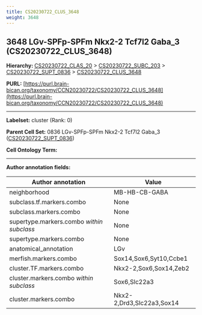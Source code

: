 ```yaml
---
title: CS20230722_CLUS_3648
weight: 3648
---
```

## 3648 LGv-SPFp-SPFm Nkx2-2 Tcf7l2 Gaba_3 (CS20230722_CLUS_3648)
<b>Hierarchy: </b>
[CS20230722_CLAS_20](../CS20230722_CLAS_20) >
[CS20230722_SUBC_203](../CS20230722_SUBC_203) >
[CS20230722_SUPT_0836](../CS20230722_SUPT_0836) >
[CS20230722_CLUS_3648](../CS20230722_CLUS_3648)

**PURL:** [https://purl.brain-bican.org/taxonomy/CCN20230722/CS20230722_CLUS_3648](https://purl.brain-bican.org/taxonomy/CCN20230722/CS20230722_CLUS_3648)

---


**Labelset:** cluster (Rank: 0)

**Parent Cell Set:** 0836 LGv-SPFp-SPFm Nkx2-2 Tcf7l2 Gaba_3 ([CS20230722_SUPT_0836](../CS20230722_SUPT_0836))



**Cell Ontology Term:** 

[MARKER GENES.]: #


---

[TRANSFERRED ANNOTATIONS.]: #


[AUTHOR ANNOTATION FIELDS.]: #


**Author annotation fields:**

| Author annotation | Value |
|-------------------|-------|
|neighborhood|MB-HB-CB-GABA|
|subclass.tf.markers.combo|None|
|subclass.markers.combo|None|
|supertype.markers.combo _within subclass_|None|
|supertype.markers.combo|None|
|anatomical_annotation|LGv|
|merfish.markers.combo|Sox14,Sox6,Syt10,Ccbe1|
|cluster.TF.markers.combo|Nkx2-2,Sox6,Sox14,Zeb2|
|cluster.markers.combo _within subclass_|Sox6,Slc22a3|
|cluster.markers.combo|Nkx2-2,Drd3,Slc22a3,Sox14|
